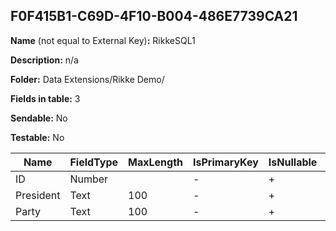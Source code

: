 ## F0F415B1-C69D-4F10-B004-486E7739CA21

**Name** (not equal to External Key)**:** RikkeSQL1

**Description:** n/a

**Folder:** Data Extensions/Rikke Demo/

**Fields in table:** 3

**Sendable:** No

**Testable:** No

| Name | FieldType | MaxLength | IsPrimaryKey | IsNullable | DefaultValue |
| --- | --- | --- | --- | --- | --- |
| ID | Number |  | - | + |  |
| President | Text | 100 | - | + |  |
| Party | Text | 100 | - | + |  |
